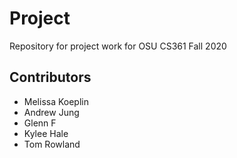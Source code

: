 # Project

Repository for project work for OSU CS361 Fall 2020

## Contributors

- Melissa Koeplin
- Andrew Jung
- Glenn F
- Kylee Hale 
- Tom Rowland
